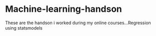 # Machine-learning-handson

These are the handson i worked during my online courses...Regression using statsmodels
